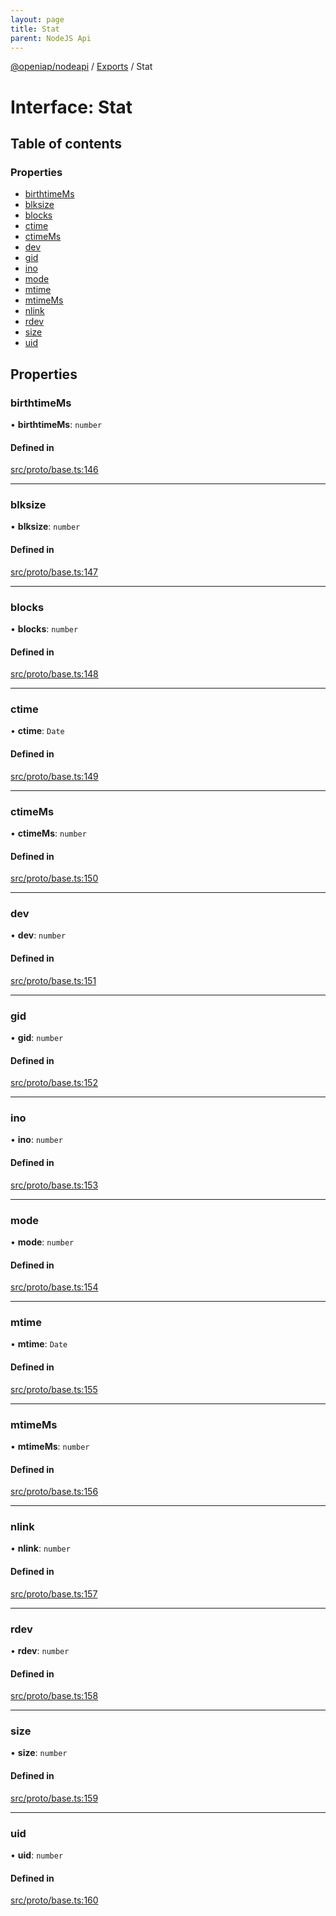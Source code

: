 ```yaml
---
layout: page
title: Stat
parent: NodeJS Api
---
```

[@openiap/nodeapi](../README) / [Exports](../modules) / Stat

# Interface: Stat

## Table of contents

### Properties

- [birthtimeMs](Stat#birthtimems)
- [blksize](Stat#blksize)
- [blocks](Stat#blocks)
- [ctime](Stat#ctime)
- [ctimeMs](Stat#ctimems)
- [dev](Stat#dev)
- [gid](Stat#gid)
- [ino](Stat#ino)
- [mode](Stat#mode)
- [mtime](Stat#mtime)
- [mtimeMs](Stat#mtimems)
- [nlink](Stat#nlink)
- [rdev](Stat#rdev)
- [size](Stat#size)
- [uid](Stat#uid)

## Properties

### birthtimeMs

• **birthtimeMs**: `number`

#### Defined in

[src/proto/base.ts:146](https://github.com/openiap/nodeapi/blob/a6b5438/src/proto/base.ts#L146)

___

### blksize

• **blksize**: `number`

#### Defined in

[src/proto/base.ts:147](https://github.com/openiap/nodeapi/blob/a6b5438/src/proto/base.ts#L147)

___

### blocks

• **blocks**: `number`

#### Defined in

[src/proto/base.ts:148](https://github.com/openiap/nodeapi/blob/a6b5438/src/proto/base.ts#L148)

___

### ctime

• **ctime**: `Date`

#### Defined in

[src/proto/base.ts:149](https://github.com/openiap/nodeapi/blob/a6b5438/src/proto/base.ts#L149)

___

### ctimeMs

• **ctimeMs**: `number`

#### Defined in

[src/proto/base.ts:150](https://github.com/openiap/nodeapi/blob/a6b5438/src/proto/base.ts#L150)

___

### dev

• **dev**: `number`

#### Defined in

[src/proto/base.ts:151](https://github.com/openiap/nodeapi/blob/a6b5438/src/proto/base.ts#L151)

___

### gid

• **gid**: `number`

#### Defined in

[src/proto/base.ts:152](https://github.com/openiap/nodeapi/blob/a6b5438/src/proto/base.ts#L152)

___

### ino

• **ino**: `number`

#### Defined in

[src/proto/base.ts:153](https://github.com/openiap/nodeapi/blob/a6b5438/src/proto/base.ts#L153)

___

### mode

• **mode**: `number`

#### Defined in

[src/proto/base.ts:154](https://github.com/openiap/nodeapi/blob/a6b5438/src/proto/base.ts#L154)

___

### mtime

• **mtime**: `Date`

#### Defined in

[src/proto/base.ts:155](https://github.com/openiap/nodeapi/blob/a6b5438/src/proto/base.ts#L155)

___

### mtimeMs

• **mtimeMs**: `number`

#### Defined in

[src/proto/base.ts:156](https://github.com/openiap/nodeapi/blob/a6b5438/src/proto/base.ts#L156)

___

### nlink

• **nlink**: `number`

#### Defined in

[src/proto/base.ts:157](https://github.com/openiap/nodeapi/blob/a6b5438/src/proto/base.ts#L157)

___

### rdev

• **rdev**: `number`

#### Defined in

[src/proto/base.ts:158](https://github.com/openiap/nodeapi/blob/a6b5438/src/proto/base.ts#L158)

___

### size

• **size**: `number`

#### Defined in

[src/proto/base.ts:159](https://github.com/openiap/nodeapi/blob/a6b5438/src/proto/base.ts#L159)

___

### uid

• **uid**: `number`

#### Defined in

[src/proto/base.ts:160](https://github.com/openiap/nodeapi/blob/a6b5438/src/proto/base.ts#L160)
